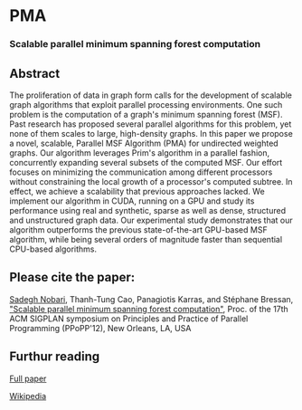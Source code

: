 # PMA
### Scalable parallel minimum spanning forest computation

## Abstract

The proliferation of data in graph form calls for the development of scalable graph algorithms that exploit parallel processing environments. One such problem is the computation of a graph's minimum spanning forest (MSF). Past research has proposed several parallel algorithms for this problem, yet none of them scales to large, high-density graphs. In this paper we propose a novel, scalable, Parallel MSF Algorithm (PMA) for undirected weighted graphs. Our algorithm leverages Prim's algorithm in a parallel fashion, concurrently expanding several subsets of the computed MSF. Our effort focuses on minimizing the communication among different processors without constraining the local growth of a processor's computed subtree. In effect, we achieve a scalability that previous approaches lacked. We implement our algorithm in CUDA, running on a GPU and study its performance using real and synthetic, sparse as well as dense, structured and unstructured graph data. Our experimental study demonstrates that our algorithm outperforms the previous state-of-the-art GPU-based MSF algorithm, while being several orders of magnitude faster than sequential CPU-based algorithms.

## Please cite the paper:
[Sadegh Nobari](http://bit.ly/NOB-GS), Thanh-Tung Cao, Panagiotis Karras, and Stéphane Bressan,
["Scalable parallel minimum spanning forest computation"](http://dl.acm.org/citation.cfm?id=2145842),
Proc. of the 17th ACM SIGPLAN symposium on Principles and Practice of Parallel Programming (PPoPP'12), New Orleans, LA, USA

## Furthur reading
[Full paper](http://dl.acm.org/citation.cfm?id=2145842)

[Wikipedia](http://en.wikipedia.org/wiki/Minimum_spanning_tree)
